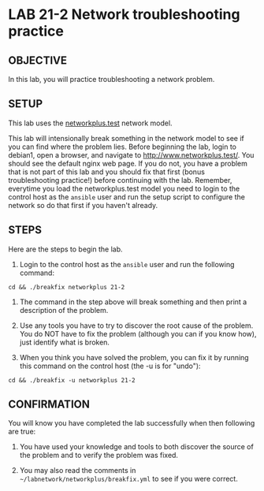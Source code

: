 # LAB 21-2 Network troubleshooting practice

## OBJECTIVE

In this lab, you will practice troubleshooting a network problem.

## SETUP
This lab uses the [networkplus.test](https://github.com/dmbrownlee/demo/blob/release/networkplus/labfiles/README.md) network model.

This lab will intensionally break something in the network model to see if you can find where the problem lies.  Before beginning the lab, login to debian1, open a browser, and navigate to http://www.networkplus.test/.  You should see the default nginx web page.  If you do not, you have a problem that is not part of this lab and you should fix that first (bonus troubleshooting practice!) before continuing with the lab.  Remember, everytime you load the networkplus.test model you need to login to the control host as the ```ansible``` user and run the setup script to configure the network so do that first if you haven't already.

## STEPS

Here are the steps to begin the lab.

1. Login to the control host as the ```ansible``` user and run the following command:

  ```
  cd && ./breakfix networkplus 21-2
  ```

1. The command in the step above will break something and then print a description of the problem.

1. Use any tools you have to try to discover the root cause of the problem.  You do NOT have to fix the problem (although you can if you know how), just identify what is broken.

1.  When you think you have solved the problem, you can fix it by running this command on the control host (the -u is for "undo"):

  ```
  cd && ./breakfix -u networkplus 21-2
  ```

## CONFIRMATION

You will know you have completed the lab successfully when then following are
true:

1. You have used your knowledge and tools to both discover the source of the problem and to verify the problem was fixed.

1. You may also read the comments in ```~/labnetwork/networkplus/breakfix.yml``` to see if you were correct.
